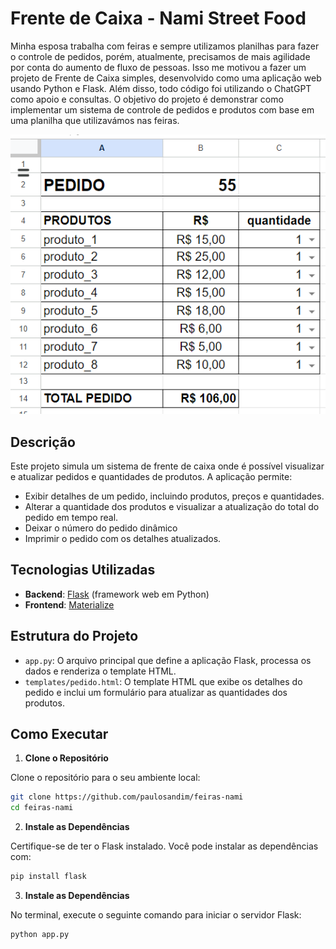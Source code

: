 # Frente de Caixa - Nami Street Food

Minha esposa trabalha com feiras e sempre utilizamos planilhas para fazer o controle de pedidos, porém, atualmente, precisamos de mais agilidade por conta do aumento de fluxo de pessoas. Isso me motivou a fazer um projeto de Frente de Caixa simples, desenvolvido como uma aplicação web usando Python e Flask. Além disso, todo código foi utilizando o ChatGPT como apoio e consultas. O objetivo do projeto é demonstrar como implementar um sistema de controle de pedidos e produtos com base em uma planilha que utilizavámos nas feiras.

![Exemplo de Planilha que usamos nas feiras](exemplo-planilha.png)

## Descrição

Este projeto simula um sistema de frente de caixa onde é possível visualizar e atualizar pedidos e quantidades de produtos. A aplicação permite:

- Exibir detalhes de um pedido, incluindo produtos, preços e quantidades.
- Alterar a quantidade dos produtos e visualizar a atualização do total do pedido em tempo real.
- Deixar o número do pedido dinâmico
- Imprimir o pedido com os detalhes atualizados.

## Tecnologias Utilizadas

- **Backend**: [Flask](https://flask.palletsprojects.com/) (framework web em Python)
- **Frontend**: [Materialize](https://materializecss.com/) 

## Estrutura do Projeto

- `app.py`: O arquivo principal que define a aplicação Flask, processa os dados e renderiza o template HTML.
- `templates/pedido.html`: O template HTML que exibe os detalhes do pedido e inclui um formulário para atualizar as quantidades dos produtos.

## Como Executar

1. **Clone o Repositório**

  Clone o repositório para o seu ambiente local:
  ```bash
  git clone https://github.com/paulosandim/feiras-nami
  cd feiras-nami
  ```

2. **Instale as Dependências**

  Certifique-se de ter o Flask instalado. Você pode instalar as dependências com:
  ```bash
  pip install flask
  ```

3. **Instale as Dependências**

  No terminal, execute o seguinte comando para iniciar o servidor Flask:
  ```bash
  python app.py
  ```
